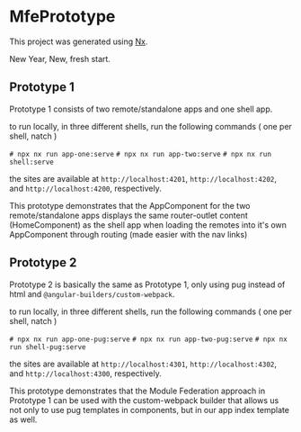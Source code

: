 

# MfePrototype

This project was generated using [Nx](https://nx.dev).

New Year, New, fresh start.

## Prototype 1

Prototype 1 consists of two remote/standalone apps and one shell app.

to run locally, in three different shells, run the following commands ( one per shell, natch )

`# npx nx run app-one:serve`
`# npx nx run app-two:serve`
`# npx nx run shell:serve`

the sites are available at `http://localhost:4201`, `http://localhost:4202`, and `http://localhost:4200`, respectively.

This prototype demonstrates that the AppComponent for the two remote/standalone apps displays the same router-outlet content (HomeComponent)
as the shell app when loading the remotes into it's own AppComponent through routing (made easier with the nav links)

## Prototype 2

Prototype 2 is basically the same as Prototype 1, only using pug instead of html and `@angular-builders/custom-webpack`.

to run locally, in three different shells, run the following commands ( one per shell, natch )

`# npx nx run app-one-pug:serve`
`# npx nx run app-two-pug:serve`
`# npx nx run shell-pug:serve`

the sites are available at `http://localhost:4301`, `http://localhost:4302`, and `http://localhost:4300`, respectively.

This prototype demonstrates that the Module Federation approach in Prototype 1 can be used with the custom-webpack
builder that allows us not only to use pug templates in components, but in our app index template as well.
